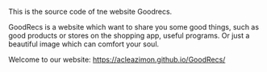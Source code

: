 This is the source code of tne website Goodrecs.

GoodRecs is a website which want to share you some good things, such as good products or stores on the shopping app, useful programs. Or just a beautiful image which can comfort your soul.

Welcome to our website: https://acleazimon.github.io/GoodRecs/

